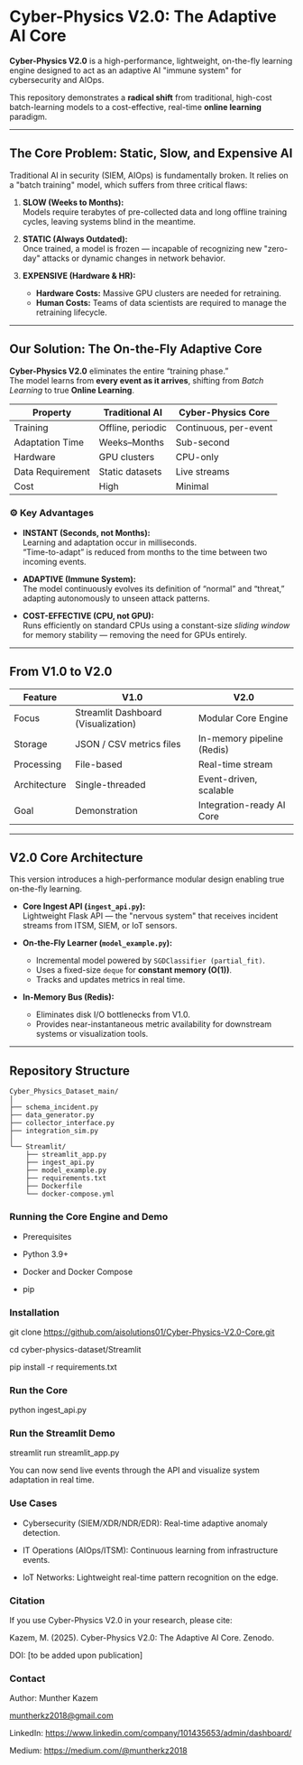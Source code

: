 # Cyber-Physics V2.0: The Adaptive AI Core

**Cyber-Physics V2.0** is a high-performance, lightweight, on-the-fly learning engine designed to act as an adaptive AI "immune system" for cybersecurity and AIOps.

This repository demonstrates a **radical shift** from traditional, high-cost batch-learning models to a cost-effective, real-time **online learning** paradigm.

---

## The Core Problem: Static, Slow, and Expensive AI

Traditional AI in security (SIEM, AIOps) is fundamentally broken. It relies on a "batch training" model, which suffers from three critical flaws:

1. **SLOW (Weeks to Months):**  
   Models require terabytes of pre-collected data and long offline training cycles, leaving systems blind in the meantime.

2. **STATIC (Always Outdated):**  
   Once trained, a model is frozen — incapable of recognizing new "zero-day" attacks or dynamic changes in network behavior.

3. **EXPENSIVE (Hardware & HR):**  
   - **Hardware Costs:** Massive GPU clusters are needed for retraining.  
   - **Human Costs:** Teams of data scientists are required to manage the retraining lifecycle.

---

## Our Solution: The On-the-Fly Adaptive Core

**Cyber-Physics V2.0** eliminates the entire “training phase.”  
The model learns from **every event as it arrives**, shifting from *Batch Learning* to true **Online Learning**.

| Property | Traditional AI | Cyber-Physics Core |
|-----------|----------------|--------------------|
| Training | Offline, periodic | Continuous, per-event |
| Adaptation Time | Weeks–Months | Sub-second |
| Hardware | GPU clusters | CPU-only |
| Data Requirement | Static datasets | Live streams |
| Cost | High | Minimal |

### ⚙️ Key Advantages

- **INSTANT (Seconds, not Months):**  
  Learning and adaptation occur in milliseconds.  
  “Time-to-adapt” is reduced from months to the time between two incoming events.

- **ADAPTIVE (Immune System):**  
  The model continuously evolves its definition of “normal” and “threat,” adapting autonomously to unseen attack patterns.

- **COST-EFFECTIVE (CPU, not GPU):**  
  Runs efficiently on standard CPUs using a constant-size *sliding window* for memory stability — removing the need for GPUs entirely.

---

## From V1.0 to V2.0

| Feature | V1.0 | V2.0 |
|----------|------|------|
| Focus | Streamlit Dashboard (Visualization) | Modular Core Engine |
| Storage | JSON / CSV metrics files | In-memory pipeline (Redis) |
| Processing | File-based | Real-time stream |
| Architecture | Single-threaded | Event-driven, scalable |
| Goal | Demonstration | Integration-ready AI Core |

---

## V2.0 Core Architecture

This version introduces a high-performance modular design enabling true on-the-fly learning.

* **Core Ingest API (`ingest_api.py`):**  
  Lightweight Flask API — the "nervous system" that receives incident streams from ITSM, SIEM, or IoT sensors.

* **On-the-Fly Learner (`model_example.py`):**  
  - Incremental model powered by `SGDClassifier (partial_fit)`.  
  - Uses a fixed-size `deque` for **constant memory (O(1))**.  
  - Tracks and updates metrics in real time.

* **In-Memory Bus (Redis):**  
  - Eliminates disk I/O bottlenecks from V1.0.  
  - Provides near-instantaneous metric availability for downstream systems or visualization tools.

---

## Repository Structure

```text
Cyber_Physics_Dataset_main/
│
├── schema_incident.py
├── data_generator.py
├── collector_interface.py
├── integration_sim.py
│
└── Streamlit/
    ├── streamlit_app.py
    ├── ingest_api.py
    ├── model_example.py
    ├── requirements.txt
    ├── Dockerfile
    └── docker-compose.yml
```
### Running the Core Engine and Demo

- Prerequisites
  
- Python 3.9+
  
- Docker and Docker Compose
  
- pip

### Installation 
git clone https://github.com/aisolutions01/Cyber-Physics-V2.0-Core.git

cd cyber-physics-dataset/Streamlit

pip install -r requirements.txt

### Run the Core

python ingest_api.py

### Run the Streamlit Demo

streamlit run streamlit_app.py

You can now send live events through the API and visualize system adaptation in real time.

### Use Cases

- Cybersecurity (SIEM/XDR/NDR/EDR): Real-time adaptive anomaly detection.

- IT Operations (AIOps/ITSM): Continuous learning from infrastructure events.

- IoT Networks: Lightweight real-time pattern recognition on the edge.

### Citation

If you use Cyber-Physics V2.0 in your research, please cite:

Kazem, M. (2025). Cyber-Physics V2.0: The Adaptive AI Core. Zenodo.

DOI: [to be added upon publication]

### Contact

Author: Munther Kazem

muntherkz2018@gmail.com

LinkedIn: https://www.linkedin.com/company/101435653/admin/dashboard/

Medium: https://medium.com/@muntherkz2018
